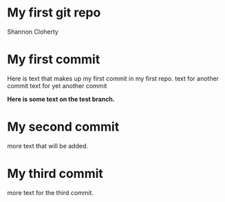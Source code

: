 My first git repo
================
Shannon Cloherty

# My first commit

Here is text that makes up my first commit in my first repo. text for
another commit text for yet another commit

**Here is some text on the test branch.**

# My second commit

more text that will be added.

# My third commit

more text for the third commit.
